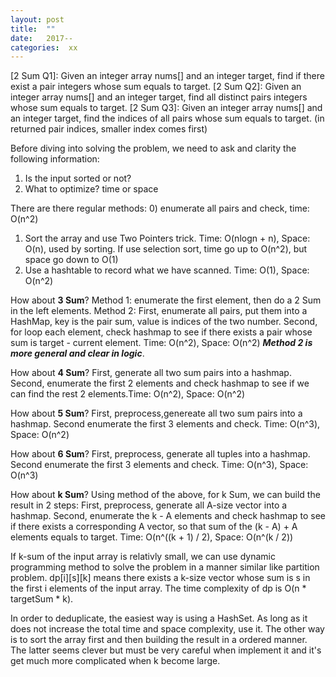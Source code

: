 ```yaml
---
layout: post
title:  ""
date:   2017-- 
categories:  xx 
---
```


[2 Sum Q1]: Given an integer array nums[] and an integer target, find if there exist a pair integers whose sum equals to target.
[2 Sum Q2]: Given an integer array nums[] and an integer target, find all distinct pairs integers whose sum equals to target.
[2 Sum Q3]: Given an integer array nums[] and an integer target, find the indices  of all pairs whose sum equals to target. (in returned pair indices, smaller index comes first)

Before diving into solving the problem, we need to ask and clarity the following information:
1) Is the input sorted or not?
2) What to optimize? time or space


There are there regular methods:
0) enumerate all pairs and check, time: O(n^2)
1) Sort the array and use Two Pointers trick.
Time: O(nlogn + n), Space: O(n), used by sorting.
If use selection sort, time go up to O(n^2), but space go down to O(1)
2) Use a hashtable to record what we have scanned.
Time: O(1), Space: O(n^2)

How about **3 Sum**?
Method 1: enumerate the first element, then do a 2 Sum in the left elements.
Method 2: First, enumerate all pairs, put them into a HashMap, key is the pair sum, value is indices of the two number. Second, for loop each element, check hashmap to see if there exists a pair whose sum is target - current element.  Time: O(n^2), Space: O(n^2)
_**Method 2 is more general and clear in logic**_.

How about **4 Sum**?
First, generate all two sum pairs into a hashmap. Second, enumerate the first 2 elements and check hashmap to see if we can find the rest 2 elements.Time: O(n^2), Space: O(n^2)

How about **5 Sum**?
First, preprocess,genereate all two sum pairs into a hashmap. Second enumerate the first 3 elements and check. Time: O(n^3), Space: O(n^2)

How about **6 Sum**?
First, preprocess, generate all tuples into a hashmap. Second enumerate the first 3 elements and check. Time: O(n^3), Space: O(n^3)

How about **k Sum**?
Using method of the above, for k Sum, we can build the result in 2 steps:
First, preprocess, generate all A-size vector into a hashmap.
Second, enumerate the k - A elements and check hashmap to see if there exists a corresponding A vector, so that sum of the (k - A) + A elements equals to target.
Time: O(n^((k + 1) / 2), Space: O(n^(k / 2))

If k-sum of the input array is relativly small, we can use dynamic programming method to solve the problem in a manner similar like partition problem. dp[i][s][k] means there exists a k-size vector whose sum is s in the first i elements of the input array. The time complexity of dp is O(n * targetSum * k).

In order to deduplicate, the easiest way is using a HashSet. As long as it does not increase the total time and space complexity, use it. The other way is to sort the array first and then building the result in a ordered manner. The latter seems clever but must be very careful when implement it and it's get much more complicated when k become large.

